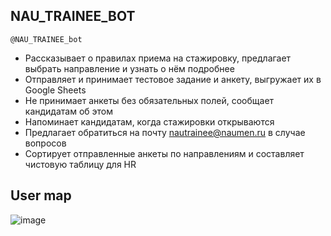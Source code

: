 ## NAU_TRAINEE_BOT  
  
`@NAU_TRAINEE_bot`


- Рассказывает о правилах приема на стажировку, предлагает выбрать направление и узнать о нём подробнее
- Отправляет и принимает тестовое задание и анкету, выгружает их в Google Sheets
- Не принимает анкеты без обязательных полей, сообщает кандидатам об этом
- Напоминает кандидатам, когда стажировки открываются
- Предлагает обратиться на почту nautrainee@naumen.ru в случае вопросов
- Сортирует отправленные анкеты по направлениям и составляет чистовую таблицу для HR  

## User map


![image](https://user-images.githubusercontent.com/43697696/115986926-6496bd80-a5bb-11eb-98b3-02c9cc13f2d6.png)
